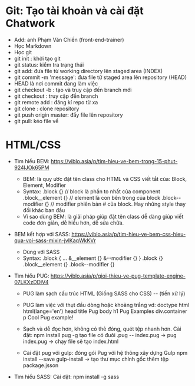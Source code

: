 # Git: Tạo tài khoản và cài đặt Chatwork
- Add: anh Phạm Văn Chiến (front-end-trainer)
- Học Markdown
- Học git
- git init : khởi tạo git
- git status: kiểm tra trạng thái
- git add: đưa file từ working directory lên staged area (INDEX)
- git commit -m 'message': đưa file từ staged area lên repository (HEAD)
- HEAD là nơi commit đang làm việc
- git checkout -b <branchname>: tạo và truy cập đến branch mới
- git checkout <branchname>: truy cập đến branch
- git remote add <repo>: đăng kí repo từ xa
- git clone <repository>: clone repository
- git push origin master: đẩy file lên repository
- git pull: kéo file về
# HTML/CSS
- Tìm hiểu BEM:
    https://viblo.asia/p/tim-hieu-ve-bem-trong-15-phut-924lJOk65PM
    - BEM: là quy ước đặt tên class cho HTML và CSS
    viết tắt của: Block, Element, Modifier
    - Syntax:
    .block {}  // block là phần to nhất của component
    .block__element {} // element là con bên trong của block
    .block--modifier {} // modifier phiên bản # của block. Hay những style thay đổi khác ban đầu
    - Vì sao dùng BEM: là giải pháp giúp đặt tên class dễ dàng
        giúp viết code đơn giản, dễ hiểu hơn, dễ sửa chữa.

- BEM kết hợp với SASS:
    https://viblo.asia/p/tim-hieu-ve-bem-css-hieu-qua-voi-sass-mixin-jvlKaqWkKVr
    - Dùng với SASS
    - Syntax:
        .block {
            ...
            &__element {}
            &--modifier {}
        }
        .block {}
        .block__element {}
        .block--modifier {}
    
- Tìm hiểu PUG:
    https://viblo.asia/p/gioi-thieu-ve-pug-template-engine-07LKXzDDlV4
    - PUG làm sạch cấu trúc HTML (Giống SASS cho CSS) -- (tiền xử lý)
    - PUG làm việc với thụt đầu dòng hoặc khoảng trắng
    vd:
        doctype html
        html(lange='en')
            head
                title Pug
            body
                h1 Pug Examples
                div.container
                    p Cool Pug example!
    - Sạch và dễ đọc hơn, không có thẻ đóng, quét tệp nhanh hơn.
    Cài đặt:
        npm install pug -g
        tạo file có đuôi .pug -- index.pug
    -> pug index.pug -> chạy file sẽ tạo index.html
    
    - Cài đặt pug với gulp: đóng gói Pug với hệ thông xây dựng Gulp
        npm install --save gulp-install -> tạo thư mục chính gốc thêm tệp package.jsson

- Tìm hiểu SASS:
    Cài đặt:
        npm install -g sass
